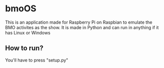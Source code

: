 # bmoOS

This is an application made for Raspberry Pi on Raspbian to emulate the BMO activites as the show. It is made in Python and can run in anything if it has Linux or Windows

## How to run?

You'll have to press "setup.py"